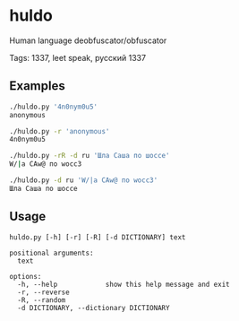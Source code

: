 # huldo

Human language deobfuscator/obfuscator

Tags: 1337, leet speak, русский 1337

## Examples

```sh
./huldo.py '4n0nym0u5'
anonymous
```

```sh
./huldo.py -r 'anonymous'
4n0nym0u5
```

```sh
./huldo.py -rR -d ru 'Шла Саша по шоссе'
W/|a СAw@ пo wocc3
```

```sh
./huldo.py -d ru 'W/|a СAw@ пo wocc3'
Шла Саша по шоссе
```

## Usage

```
huldo.py [-h] [-r] [-R] [-d DICTIONARY] text

positional arguments:
  text

options:
  -h, --help            show this help message and exit
  -r, --reverse
  -R, --random
  -d DICTIONARY, --dictionary DICTIONARY
```
